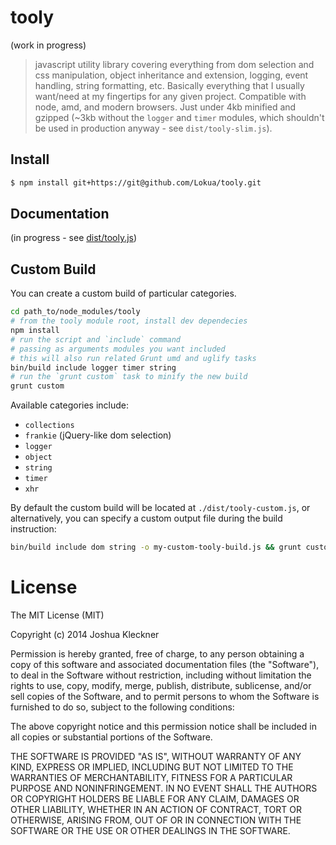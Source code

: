 # tooly

(work in progress)

> javascript utility library covering everything from dom selection and css manipulation,
> object inheritance and extension, logging, event handling, string formatting, etc. 
> Basically everything that I usually want/need at my fingertips for any given project.
> Compatible with node, amd, and modern browsers. 
> Just under 4kb minified and gzipped 
> (~3kb without the `logger` and `timer` modules, 
> which shouldn't be used in production anyway - see `dist/tooly-slim.js`). 

## Install

```bash
$ npm install git+https://git@github.com/Lokua/tooly.git
```

## Documentation

(in progress - see [dist/tooly.js](dist/tooly.js))

## Custom Build
  
You can create a custom build of particular categories.

```bash
cd path_to/node_modules/tooly
# from the tooly module root, install dev dependecies
npm install
# run the script and `include` command
# passing as arguments modules you want included 
# this will also run related Grunt umd and uglify tasks
bin/build include logger timer string
# run the `grunt custom` task to minify the new build
grunt custom
```

Available categories include:
+ `collections`
+ `frankie` (jQuery-like dom selection)
+ `logger`
+ `object` 
+ `string`
+ `timer` 
+ `xhr`

By default the custom build will be located at `./dist/tooly-custom.js`, or alternatively, you
can specify a custom output file during the build instruction:

```bash
bin/build include dom string -o my-custom-tooly-build.js && grunt custom
```

# License

The MIT License (MIT)

Copyright (c) 2014 Joshua Kleckner

Permission is hereby granted, free of charge, to any person obtaining a copy
of this software and associated documentation files (the "Software"), to deal
in the Software without restriction, including without limitation the rights
to use, copy, modify, merge, publish, distribute, sublicense, and/or sell
copies of the Software, and to permit persons to whom the Software is
furnished to do so, subject to the following conditions:

The above copyright notice and this permission notice shall be included in
all copies or substantial portions of the Software.

THE SOFTWARE IS PROVIDED "AS IS", WITHOUT WARRANTY OF ANY KIND, EXPRESS OR
IMPLIED, INCLUDING BUT NOT LIMITED TO THE WARRANTIES OF MERCHANTABILITY,
FITNESS FOR A PARTICULAR PURPOSE AND NONINFRINGEMENT. IN NO EVENT SHALL THE
AUTHORS OR COPYRIGHT HOLDERS BE LIABLE FOR ANY CLAIM, DAMAGES OR OTHER
LIABILITY, WHETHER IN AN ACTION OF CONTRACT, TORT OR OTHERWISE, ARISING FROM,
OUT OF OR IN CONNECTION WITH THE SOFTWARE OR THE USE OR OTHER DEALINGS IN
THE SOFTWARE.